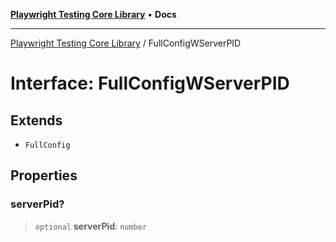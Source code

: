 [**Playwright Testing Core Library**](../README.md) • **Docs**

***

[Playwright Testing Core Library](../README.md) / FullConfigWServerPID

# Interface: FullConfigWServerPID

## Extends

- `FullConfig`

## Properties

### serverPid?

> `optional` **serverPid**: `number`
